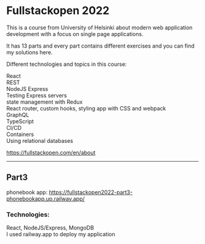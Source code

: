# Fullstackopen 2022

This is a course from University of Helsinki about modern web application development with a focus on single page applications.

It has 13 parts and every part contains different exercises and you can find my solutions here.  

Different technologies and topics in this course:

React  
REST  
NodeJS Express  
Testing Express servers  
state management with Redux  
React router, custom hooks, styling app with CSS and webpack  
GraphQL  
TypeScript  
CI/CD  
Containers  
Using relational databases   

https://fullstackopen.com/en/about  

------------------------------------  
## Part3  
phonebook app: https://fullstackopen2022-part3-phonebookapp.up.railway.app/  
  
### Technologies:  
React, NodeJS/Express, MongoDB  
I used railway.app to deploy my application  